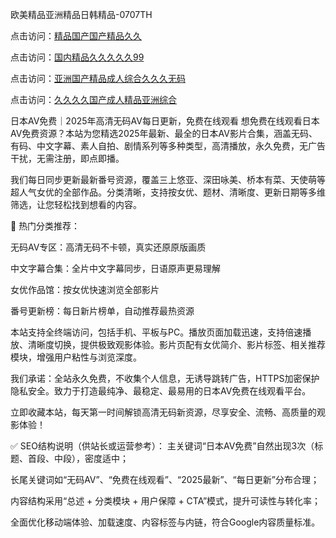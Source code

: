 欧美精品亚洲精品日韩精品-0707TH

点击访问：<a href="https://bsdf-5f5.pages.dev/">精品国产国产精品久久</a>

点击访问：<a href="https://gda-c7m.pages.dev/">国内精品久久久久久99</a>

点击访问：<a href="https://cfad.pages.dev/">亚洲国产精品成人综合久久久无码</a>

点击访问：<a href="https://tfda.pages.dev/">久久久久国产成人精品亚洲综合</a>



日本AV免费｜2025年高清无码AV每日更新，免费在线观看
想免费在线观看日本AV免费资源？本站为您精选2025年最新、最全的日本AV影片合集，涵盖无码、有码、中文字幕、素人自拍、剧情系列等多种类型，高清播放，永久免费，无广告干扰，无需注册，即点即播。

我们每日同步更新最新番号资源，覆盖三上悠亚、深田咏美、桥本有菜、天使萌等超人气女优的全部作品。分类清晰，支持按女优、题材、清晰度、更新日期等多维筛选，让您轻松找到想看的内容。

📌 热门分类推荐：

无码AV专区：高清无码不卡顿，真实还原原版画质

中文字幕合集：全片中文字幕同步，日语原声更易理解

女优作品馆：按女优快速浏览全部影片

番号更新榜：每日新片榜单，自动推荐最热资源

本站支持全终端访问，包括手机、平板与PC。播放页面加载迅速，支持倍速播放、清晰度切换，提供极致观影体验。影片页配有女优简介、影片标签、相关推荐模块，增强用户粘性与浏览深度。

我们承诺：全站永久免费，不收集个人信息，无诱导跳转广告，HTTPS加密保护隐私安全。致力于打造最纯净、最稳定、最易用的日本AV免费在线观看平台。

立即收藏本站，每天第一时间解锁高清无码新资源，尽享安全、流畅、高质量的观影体验！

✅ SEO结构说明（供站长或运营参考）：
主关键词“日本AV免费”自然出现3次（标题、首段、中段），密度适中；

长尾关键词如“无码AV”、“免费在线观看”、“2025最新”、“每日更新”分布合理；

内容结构采用“总述 + 分类模块 + 用户保障 + CTA”模式，提升可读性与转化率；

全面优化移动端体验、加载速度、内容标签与内链，符合Google内容质量标准。




<span style="display:none;">[Canonical link]( https://github.com/lh4691654/46416 ）</span>
